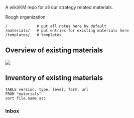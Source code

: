 A wiki/KM repo for all our strategy related materials.

Rough organization

```
/             # put all notes here by default
/materials/   # put entries for existing materials here
/templates/   # templates
```

## Overview of existing materials

![](Excalidraw/materials-overview-2024-02-14.excalidraw.svg)

## Inventory of existing materials

```dataview
TABLE version, type, level, form, url
FROM "materials"
sort file.name asc
```

### Inbox

